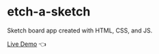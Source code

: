 # etch-a-sketch

Sketch board app created with HTML, CSS, and JS.

[Live Demo](https://guneyuzel.github.io/etch-a-sketch/) :point_left:
